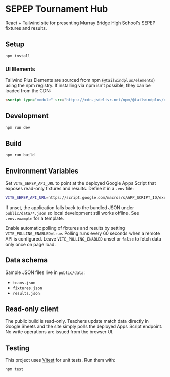 # SEPEP Tournament Hub

React + Tailwind site for presenting Murray Bridge High School's SEPEP fixtures and results.

## Setup

```bash
npm install
```

### UI Elements

Tailwind Plus Elements are sourced from npm (`@tailwindplus/elements`) using the npm registry. If installing via npm isn't possible, they can be loaded from the CDN:

```html
<script type="module" src="https://cdn.jsdelivr.net/npm/@tailwindplus/elements@1"></script>
```

## Development

```bash
npm run dev
```

## Build

```bash
npm run build
```

## Environment Variables

Set `VITE_SEPEP_API_URL` to point at the deployed Google Apps Script that exposes read-only fixtures and results. Define it in a `.env` file:

```bash
VITE_SEPEP_API_URL=https://script.google.com/macros/s/APP_SCRIPT_ID/exec
```

If unset, the application falls back to the bundled JSON under `public/data/*.json` so local development still works offline. See `.env.example` for a template.

Enable automatic polling of fixtures and results by setting `VITE_POLLING_ENABLED=true`. Polling runs every 60 seconds when a remote API is configured. Leave `VITE_POLLING_ENABLED` unset or `false` to fetch data only once on page load.

## Data schema

Sample JSON files live in `public/data`:
- `teams.json`
- `fixtures.json`
- `results.json`

## Read-only client

The public build is read-only. Teachers update match data directly in Google Sheets and the site simply polls the deployed Apps Script endpoint. No write operations are issued from the browser UI.

## Testing
This project uses [Vitest](https://vitest.dev) for unit tests. Run them with:

```bash
npm test
```
